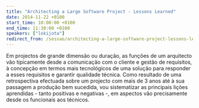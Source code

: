 ```yaml
---
title: "Architecting a Large Software Project - Lessons Learned"
date: 2014-11-22 +0100
start_time: 10:00:00 +0100
end_time: 11:30:00 +0100
speakers: ["lokijota"]
redirect_from: /sessao/architecting-a-large-software-project-lessons-learned/
---
```

Em projectos de grande dimensão ou duração, as funções de um arquitecto vão tipicamente desde a comunicação com o cliente e gestão de requisitos, à concepção em termos mais tecnológicos de uma solução para responder a esses requisitos e garantir qualidade técnica. Como resultado de uma retrospectiva efectuada sobre um projecto com mais de 3 anos até à sua passagem a produção bem sucedida, vou sistematizar as principais lições aprendidas - tanto positivas e negativas -, em aspectos vão precisamente desde os funcionais aos técnicos.

